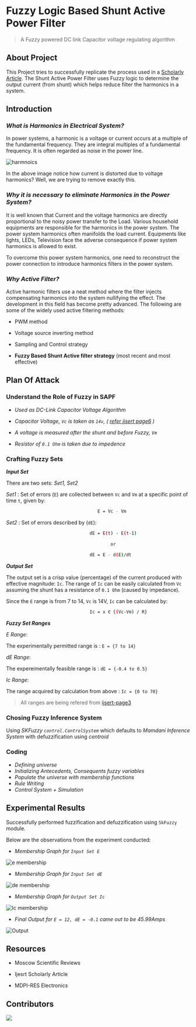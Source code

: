 # Fuzzy Logic Based Shunt Active Power Filter

> A Fuzzy powered DC link Capacitor voltage regulating algorithm

## About Project

This Project tries to successfully replicate the process used in a [Scholarly Article](https://www.researchgate.net/publication/229017965_Shunt_Active_Filter_Controlled_by_Fuzzy_Logic). The Shunt Active Power Filter uses Fuzzy logic to determine the output current (from shunt) which helps reduce filter the harmonics in a system.

## Introduction

### _What is Harmonics in Electrical System?_

In power systems, a harmonic is a voltage or current occurs at a multiple of the fundamental frequency. They are integral multiples of a fundamental frequency. It is often regarded as noise in the power line.

![harmnoics](https://circuitdigest.com/sites/default/files/inlineimages/u1/Harmonics-in-Electrical.png)

In the above image notice how current is distorted due to voltage harmonics? Well, we are trying to remove exactly this.

### _Why it is necessary to eliminate Harmonics in the Power System?_

It is well known that Current and the voltage harmonics are directly proportional to the noisy power transfer to the Load. Various household equipments are responsible for the harmonics in the power system. The power system harmonics often manifolds the load current. Equipments like lights, LEDs, Television face the adverse consequence if power system harmonics is allowed to exist.

To overcome this power system harmonics, one need to reconstruct the power connection to introduce harmonics filters in the power system.

### _Why Active Filter?_

Active harmonic filters use a neat method where the filter injects compensating harmonics into the system nullifying the effect. The development in this field has become pretty advanced. The following are some of the widely used active filtering methods:

- PWM method

- Voltage source inverting method

- Sampling and Control strategy

- **Fuzzy Based Shunt Active filter strategy** (most recent and most effective)

## Plan Of Attack

### Understand the Role of Fuzzy in SAPF

- _Used as DC-Link Capacitor Voltage Algorithm_

- _Capacitor Voltage, `Vc` is taken as `14v`, ( [refer ijsert page6](http://www.ijesrt.com/issues%20pdf%20file/Archive-2018/June-2018/64.pdf) )_

- _A voltage is measured after the shunt and before Fuzzy, `Vm`_

- _Resistor of `0.1 Ohm` is taken due to impedence_

### Crafting Fuzzy Sets

**_Input Set_**

There are two sets: _Set1, Set2_

*Set1* : Set of errors (`E`) are collected between `Vc` and `Vm` at a specific point of time `t`, given by:

```bash
                                   E = Vc - Vm
```

*Set2* : Set of errors described by (`dE`):

```bash
                                dE = E(t) - E(t-1)
                                
                                        or
                                        
                                dE = E - d(E)/dt

```

**_Output Set_**

The output set is a crisp value (percentage) of the current produced with effective magnitude: `Ic`. The range of `Ic` can be easily calculated from `Vc` assuming the shunt has a resistance of `0.1 Ohm` (caused by impedance).

Since the `E` range is from 7 to 14, `Vc` is 14V, `Ic` can be calculated by:

```bash
                                Ic = x ∈ {(Vc-Vm) / R}
```

**_Fuzzy Set Ranges_**

_E Range_:

The experimentally permitted range is : `E = {7 to 14}`

_dE Range_:

The expereimentally feasible range is : `dE = {-0.4 to 0.5}`

_Ic Range_:

The range acquired by calculation from above : `Ic = {0 to 70}`

> All ranges are being refered from [ijsert-page3](http://www.ijesrt.com/issues%20pdf%20file/Archive-2018/June-2018/64.pdf)

### Chosing Fuzzy Inference System

Using _SKFuzzy `control.ControlSystem`_ which defaults to _Mamdani Inference System_ with defuzzification using _centroid_

### Coding

- _Defining universe_
- _Initializing Antecedents, Consequents fuzzy variables_
- _Populate the universe with membership functions_
- _Rule Writing_
- _Control System + Simulation_

## Experimental Results

Successfully performed fuzzification and defuzzification using `SkFuzzy` module.

Below are the observations from the experiment conducted:

- _Membership Graph for `Input Set E`_

![e membership](https://i.imgur.com/hFVcOVX.png)

- _Membership Graph for `Input Set dE`_

![de membership](https://i.imgur.com/qTPCn1A.png)

- _Membership Graph for `Output Set Ic`_

![Ic membership](https://i.imgur.com/QiMTrFC.png)

- _Final Output for `E = 12, dE = -0.1` came out to be 45.99Amps_

![Output](https://i.imgur.com/nkVoFFT.png)

## Resources

- Moscow Scientific Reviews

- Ijesrt Scholarly Article

- MDPI-RES Electronics

## Contributors

<a href="https://github.com/P0intMaN/Fuzzy-Based-SAPF/graphs/contributors">
  <img src="https://contrib.rocks/image?repo=P0intMaN/Fuzzy-Based-SAPF" />
</a>
